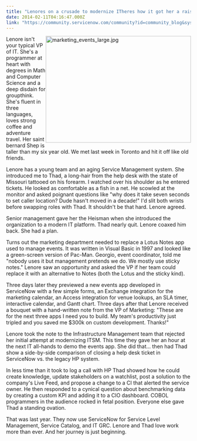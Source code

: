 ```yaml
---
title: "Lenores on a crusade to modernize ITheres how it got her a raise"
date: 2014-02-11T04:16:47.000Z
link: "https://community.servicenow.com/community?id=community_blog&sys_id=dbbc6e25dbd0dbc01dcaf3231f961969"
---
```

<p class="p1"><span class="s1"><img   alt="marketing_events_large.jpg" class="image-0 jive-image" height="290" src="c232200adb1457041dcaf3231f961937.iix" style="height: 289.5690072639225px; width: 396px; float: right;" width="396"/>Lenore isn't your typical </span>VP of IT. She's a programmer at heart with degrees in Math and Computer Science and a deep disdain for groupthink. She's fluent in three languages, loves strong coffee and adventure travel. Her saint bernard Shep is taller than my six year old. We met last week in Toronto and hit it off like old friends.</p><p class="p2"></p><p class="p3">Lenore has a young team and an aging Service Management system. She introduced me to Thad, a long-hair from the help desk with the state of Missouri tattooed on his forearm. I watched over his shoulder as he entered tickets. He looked as comfortable as a fish in a net. He scowled at the monitor and asked poignant questions like "why does it take seven seconds to set caller location? Dude hasn't moved in a decade!" <span class="s2">I'd slit both wrists before swapping roles with Thad. It shouldn't be that hard. Lenore agreed.</span></p><p class="p2"></p><p class="p3">Senior management gave her the Heisman when she introduced the organization to a modern IT platform. Thad nearly quit. Lenore coaxed him back. She had a plan.</p><p class="p2"></p><p class="p3">Turns out the marketing department needed to replace a Lotus Notes app used to manage events. It was written in Visual Basic in 1997 and looked like a green-screen version of Pac-Man. Georgio, event coordinator, told me "nobody uses it but management pretends we do. We mostly use sticky notes." Lenore saw an opportunity and asked the VP if her team could replace it with an alternative to Notes (both the Lotus and the sticky kind).</p><p class="p2"></p><p class="p3">Three days later they previewed a new events app developed in ServiceNow with a few simple forms, an Exchange integration for the marketing calendar, an Access integration for venue lookups, an SLA timer, interactive calendar, and Gantt chart. Three days after that Lenore received a bouquet with a hand-written note from the VP of Marketing: "These are for the next three apps I need you to build. My team's productivity just tripled and you saved me $300k on custom development. Thanks!"</p><p class="p2"></p><p class="p3">Lenore took the note to the Infrastructure Management team that rejected her initial attempt at modernizing ITSM. This time they gave her an hour at the next IT all-hands to demo the events app. She did that... then had Thad show a side-by-side comparison of closing a help desk ticket in ServiceNow vs. the legacy HP system.</p><p class="p2"></p><p class="p3">In less time than it took to log a call with HP Thad showed how he could create knowledge, update stakeholders on a watchlist, post a solution to the company's Live Feed, and propose a change to a CI that alerted the service owner. <span class="s2">He then responded to a cynical question about benchmarking data by creating a custom KPI and adding it to a CIO dashboard. COBOL programmers in the audience rocked in fetal position. Everyone else gave Thad a standing ovation.</span></p><p class="p2"></p><p class="p3">That was last year. They now use ServiceNow for Service Level Management, Service Catalog, and IT GRC. Lenore and Thad love work more than ever. And her journey is just beginning.</p>